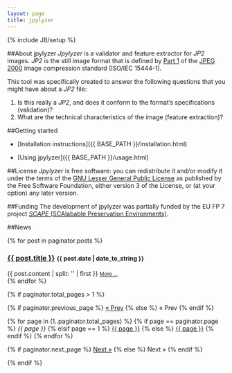```yaml
---
layout: page
title: jpylyzer
---
```

{% include JB/setup %}

##About jpylyzer
*Jpylyzer* is a validator and feature extractor for *JP2* images. *JP2* is the still image format that is defined by [Part 1](http://www.jpeg.org/public/15444-1annexi.pdf) of the [JPEG 2000](http://www.jpeg.org/jpeg2000/) image compression standard (ISO/IEC 15444-1).

This tool was specifically created to answer the following questions that you might have about a *JP2* file:

1. Is this really a *JP2*, and does it conform to the format&#8217;s specifications (validation)?
2. What are the technical characteristics of the image (feature extraction)?

##Getting started
* [Installation instructions]({{ BASE_PATH }}/installation.html)

* [Using jpylyzer]({{ BASE_PATH }}/usage.html)


##License
*Jpylyzer* is free software: you can redistribute it and/or modify
it under the terms of the [GNU Lesser General Public License](https://www.gnu.org/licenses/lgpl.html) as published by the Free Software Foundation, either version 3 of the License, or
(at your option) any later version.

##Funding
The development of jpylyzer was partially funded by the EU FP 7 project [*SCAPE* (SCAlabable Preservation Environments)](http://www.scape-project.eu/).

##News

{% for post in paginator.posts %}
   <div class="post-entry">
   <h3><a href="{{ BASE_PATH }}{{ post.url }}">{{ post.title }}</a> <small>{{ post.date | date_to_string }}</small></h3>
   <!-- This creates excerpt based on user-defined separator (which needs to be inserted in each post! -->
   {{ post.content | split: '<!-- more -->' | first }}
   <small><a href="{{ BASE_PATH }}{{ post.url }}">More ...</a></small>
   </div>
{% endfor %}

<!-- Pagination links -->

{% if paginator.total_pages > 1 %}
<div class="pagination">
  {% if paginator.previous_page %}
    <a href="{{ paginator.previous_page_path | prepend: site.baseurl | replace: '//', '/' }}">&laquo; Prev</a>
  {% else %}
    <span>&laquo; Prev</span>
  {% endif %}

  {% for page in (1..paginator.total_pages) %}
    {% if page == paginator.page %}
      <em>{{ page }}</em>
    {% elsif page == 1 %}
      <a href="{{ '/index.html' | prepend: site.baseurl | replace: '//', '/' }}">{{ page }}</a>
    {% else %}
      <a href="{{ site.paginate_path | prepend: site.baseurl | replace: '//', '/' | replace: ':num', page }}">{{ page }}</a>
    {% endif %}
  {% endfor %}

  {% if paginator.next_page %}
    <a href="{{ paginator.next_page_path | prepend: site.baseurl | replace: '//', '/' }}">Next &raquo;</a>
  {% else %}
    <span>Next &raquo;</span>
  {% endif %}
</div>
{% endif %}


